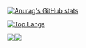 [![Anurag's GitHub stats](https://github-readme-stats.vercel.app/api?username=zhangz1z&show_icons=true)](https://github.com/anuraghazra/github-readme-stats)

[![Top Langs](https://github-readme-stats.vercel.app/api/top-langs/?username=zhangz1z&hide=css,scss&layout=compact)](https://github.com/anuraghazra/github-readme-stats)

<img src="https://stats.justsong.cn/api/leetcode?username=zhangz1&cn=true" ><img src="https://stats.justsong.cn/api/csdn?id=qq_48519116" >
